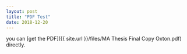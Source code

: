 ```yaml
---
layout: post
title: "PDF Test"
date: 2018-12-20
---
```


you can [get the PDF]({{ site.url }}/files/MA Thesis Final Copy Oxton.pdf) directly.


